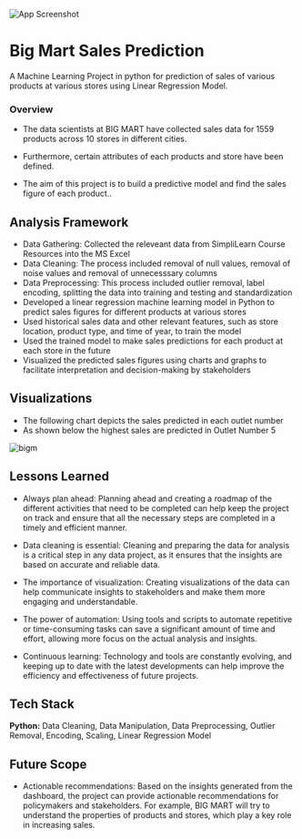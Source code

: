 ![App Screenshot](https://i0.wp.com/big-mart.net/wp-content/uploads/2021/12/cropped-logo-1.png?fit=800%2C391&ssl=1)

# Big Mart Sales Prediction

A Machine Learning Project in python for prediction of sales of various products at various stores using Linear Regression Model.

### Overview
 
- The data scientists at BIG MART have collected sales data for 1559 products across 10 stores in different cities.

- Furthermore, certain attributes of each products and store have been defined.

- The aim of this project is to build a predictive model and find the sales figure of each product..

## Analysis Framework

- Data Gathering: Collected the releveant data from SimpliLearn Course Resources into the MS Excel
- Data Cleaning: The process included removal of null values, removal of noise values and removal of unnecesssary columns
- Data Preprocessing: This process included outlier removal, label encoding, splitting the data into training and testing and standardization
- Developed a linear regression machine learning model in Python to predict sales figures for different products at various stores
- Used historical sales data and other relevant features, such as store location, product type, and time of year, to train the model
- Used the trained model to make sales predictions for each product at each store in the future
- Visualized the predicted sales figures using charts and graphs to facilitate interpretation and decision-making by stakeholders

## Visualizations
- The following chart depicts the sales predicted in each outlet number
- As shown below the highest sales are predicted in Outlet Number 5


![bigm](https://user-images.githubusercontent.com/128470731/235877423-c6085f0f-c106-496b-af51-f007fed8192f.png)


## Lessons Learned

- Always plan ahead: Planning ahead and creating a roadmap of the different activities that need to be completed can help keep the project on track and ensure that all the necessary steps are completed in a timely and efficient manner.

- Data cleaning is essential: Cleaning and preparing the data for analysis is a critical step in any data project, as it ensures that the insights are based on accurate and reliable data.

- The importance of visualization: Creating visualizations of the data can help communicate insights to stakeholders and make them more engaging and understandable.

- The power of automation: Using tools and scripts to automate repetitive or time-consuming tasks can save a significant amount of time and effort, allowing more focus on the actual analysis and insights.

- Continuous learning: Technology and tools are constantly evolving, and keeping up to date with the latest developments can help improve the efficiency and effectiveness of future projects.

## Tech Stack

**Python:** Data Cleaning, Data Manipulation, Data Preprocessing, Outlier Removal, Encoding, Scaling, Linear Regression Model

## Future Scope

- Actionable recommendations: Based on the insights generated from the dashboard, the project can provide actionable recommendations for policymakers and stakeholders. For example, BIG MART will try to understand the properties of products and stores, which play a key role in increasing sales.

